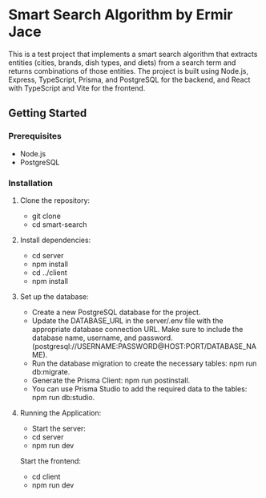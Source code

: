 # Smart Search Algorithm by Ermir Jace

This is a test project that implements a smart search algorithm that extracts entities (cities, brands, dish types, and diets) from a search term and returns combinations of those entities. The project is built using Node.js, Express, TypeScript, Prisma, and PostgreSQL for the backend, and React with TypeScript and Vite for the frontend.

## Getting Started

### Prerequisites

- Node.js
- PostgreSQL

### Installation

1. Clone the repository:
   - git clone
   - cd smart-search

2. Install dependencies:
    - cd server
    - npm install
    - cd ../client
    - npm install

3. Set up the database:
    - Create a new PostgreSQL database for the project.
    - Update the DATABASE_URL in the server/.env file with the appropriate database connection URL. Make sure to include the database name, username, and password. (postgresql://USERNAME:PASSWORD@HOST:PORT/DATABASE_NAME).
    - Run the database migration to create the necessary tables: npm run db:migrate.
    - Generate the Prisma Client: npm run postinstall.
    - You can use Prisma Studio to add the required data to the tables: npm run db:studio.

4. Running the Application:

    - Start the server:
    - cd server
    - npm run dev

    Start the frontend:
    - cd client
    - npm run dev
